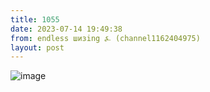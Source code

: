 ```yaml
---
title: 1055
date: 2023-07-14 19:49:38
from: endless шизing ⍼ (channel1162404975)
layout: post
---
```


![image](photos/photo_128@14-07-2023_19-49-38.jpg)


